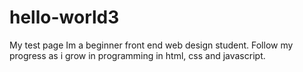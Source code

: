 # hello-world3
My test page
Im a beginner front end web design student. Follow my progress as i grow in programming in html, css and javascript.
